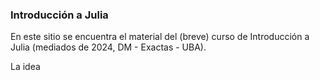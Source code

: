 ### Introducción a Julia

En este sitio se encuentra el material del (breve) curso de Introducción a Julia (mediados de 2024, DM - Exactas - UBA).

La idea 
